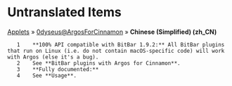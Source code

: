 # Untranslated Items
[Applets](../../../README.md) &#187; [0dyseus@ArgosForCinnamon](../README.md) &#187; **Chinese (Simplified) (zh_CN)**

       1	**100% API compatible with BitBar 1.9.2:** All BitBar plugins that run on Linux (i.e. do not contain macOS-specific code) will work with Argos (else it's a bug).
       2	See **BitBar plugins with Argos for Cinnamon**.
       3	**Fully documented:**
       4	See **Usage**.

